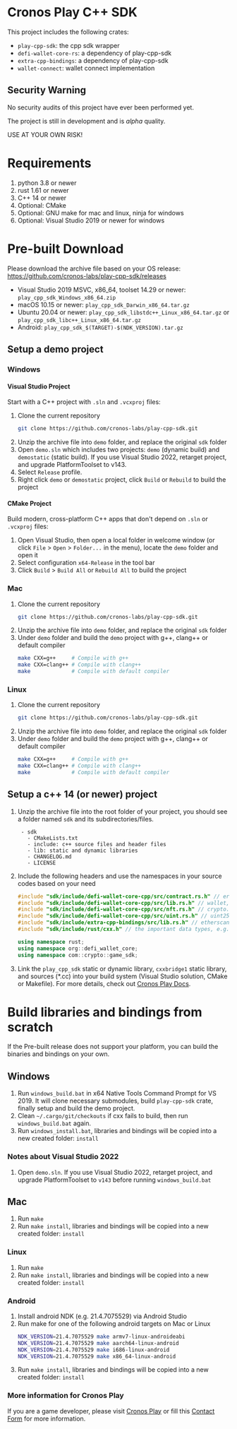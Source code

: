 # Cronos Play C++ SDK

This project includes the following crates:
- `play-cpp-sdk`: the cpp sdk wrapper
- `defi-wallet-core-rs`: a dependency of play-cpp-sdk
- `extra-cpp-bindings`: a dependency of play-cpp-sdk
- `wallet-connect`: wallet connect implementation

## Security Warning

No security audits of this project have ever been performed yet.

The project is still in development and is *alpha* quality.

USE AT YOUR OWN RISK!

# Requirements
1. python 3.8 or newer
2. rust 1.61 or newer
3. C++ 14 or newer
4. Optional: CMake
5. Optional: GNU make for mac and linux, ninja for windows
6. Optional: Visual Studio 2019 or newer for windows

# Pre-built Download
Please download the archive file based on your OS release:
https://github.com/cronos-labs/play-cpp-sdk/releases

- Visual Studio 2019 MSVC, x86_64, toolset 14.29 or newer: `play_cpp_sdk_Windows_x86_64.zip`
- macOS 10.15 or newer: `play_cpp_sdk_Darwin_x86_64.tar.gz`
- Ubuntu 20.04 or newer: `play_cpp_sdk_libstdc++_Linux_x86_64.tar.gz` or `play_cpp_sdk_libc++_Linux_x86_64.tar.gz`
- Android: `play_cpp_sdk_$(TARGET)-$(NDK_VERSION).tar.gz`

## Setup a demo project
### Windows
#### Visual Studio Project
Start with a C++ project with `.sln` and `.vcxproj` files:
1. Clone the current repository
    ``` sh
    git clone https://github.com/cronos-labs/play-cpp-sdk.git
    ```
2. Unzip the archive file into `demo` folder, and replace the original `sdk` folder
3. Open `demo.sln` which includes two projects: `demo` (dynamic build) and `demostatic` (static
   build). If you use Visual Studio 2022, retarget project, and upgrade PlatformToolset to
   v143.
4. Select `Release` profile.
5. Right click `demo` or `demostatic` project, click `Build` or `Rebuild` to build the project

#### CMake Project
Build modern, cross-platform C++ apps that don't depend on `.sln` or `.vcxproj` files:
1. Open Visual Studio, then open a local folder in welcome window (or click `File` > `Open` >
   `Folder...` in the menu), locate the `demo` folder and open it
2. Select configuration `x64-Release` in the tool bar
3. Click `Build` > `Build All` or `Rebuild All` to build the project

### Mac
1. Clone the current repository
    ``` sh
    git clone https://github.com/cronos-labs/play-cpp-sdk.git
    ```
2. Unzip the archive file into `demo` folder, and replace the original `sdk` folder
3. Under `demo` folder and build the `demo` project with g++, clang++ or default compiler
    ``` sh
    make CXX=g++     # Compile with g++
    make CXX=clang++ # Compile with clang++
    make             # Compile with default compiler
    ```

### Linux
1. Clone the current repository
    ``` sh
    git clone https://github.com/cronos-labs/play-cpp-sdk.git
    ```
2. Unzip the archive file into `demo` folder, and replace the original `sdk` folder
3. Under `demo` folder and build the `demo` project with g++, clang++ or default compiler
    ``` sh
    make CXX=g++     # Compile with g++
    make CXX=clang++ # Compile with clang++
    make             # Compile with default compiler
    ```

## Setup a c++ 14 (or newer) project
1. Unzip the archive file into the root folder of your project, you should see a folder named `sdk` and its subdirectories/files.
   ```
    - sdk
      - CMakeLists.txt
      - include: c++ source files and header files
      - lib: static and dynamic libraries
      - CHANGELOG.md
      - LICENSE
   ```

2. Include the following headers and use the namespaces in your source codes based on your need
    ``` c++
    #include "sdk/include/defi-wallet-core-cpp/src/contract.rs.h" // erc20, erc721, erc1155 supports
    #include "sdk/include/defi-wallet-core-cpp/src/lib.rs.h" // wallet, EIP4361, query, signing, broadcast etc, on crypto.org and cronos
    #include "sdk/include/defi-wallet-core-cpp/src/nft.rs.h" // crypto.org chain nft support
    #include "sdk/include/defi-wallet-core-cpp/src/uint.rs.h" // uint256 type support
    #include "sdk/include/extra-cpp-bindings/src/lib.rs.h" // etherscan/cronoscan, crypto.com pay, wallet connect support
    #include "sdk/include/rust/cxx.h" // the important data types, e.g., rust::String, rust::str, etc

    using namespace rust;
    using namespace org::defi_wallet_core;
    using namespace com::crypto::game_sdk;
    ```
3. Link the `play_cpp_sdk` static or dynamic library, `cxxbridge1` static library, and sources
   (*.cc) into your build system (Visual Studio solution, CMake or Makefile). For more details,
   check out [Cronos Play Docs](https://github.com/crypto-org-chain/cronos-play-docs).

# Build libraries and bindings from scratch
If the Pre-built release does not support your platform, you can build the binaries and
bindings on your own.

## Windows
1. Run `windows_build.bat` in x64 Native Tools Command Prompt for VS 2019. It will clone
   necessary submodules, build `play-cpp-sdk` crate, finally setup and build the demo project.
2. Clean `~/.cargo/git/checkouts` if cxx fails to build, then run `windows_build.bat` again.
3. Run `windows_install.bat`, libraries and bindings will be copied into a new created folder:
   `install`

### Notes about Visual Studio 2022
1. Open `demo.sln`. If you use Visual Studio 2022, retarget project, and upgrade
   PlatformToolset to `v143` before running `windows_build.bat`

## Mac
1. Run `make`
2. Run `make install`, libraries and bindings will be copied into a new created folder: `install`

### Linux
1. Run `make`
2. Run `make install`, libraries and bindings will be copied into a new created folder: `install`

### Android
1. Install android NDK (e.g. 21.4.7075529) via Android Studio
2. Run make for one of the following android targets on Mac or Linux
    ``` sh
    NDK_VERSION=21.4.7075529 make armv7-linux-androideabi
    NDK_VERSION=21.4.7075529 make aarch64-linux-android
    NDK_VERSION=21.4.7075529 make i686-linux-android
    NDK_VERSION=21.4.7075529 make x86_64-linux-android
    ```
3. Run `make install`, libraries and bindings will be copied into a new created folder: `install`

### More information for Cronos Play
If you are a game developer, please visit [Cronos Play](https://cronos.org/play) or fill this [Contact Form](https://airtable.com/shrFiQnLrcpeBp2lS) for more information.
